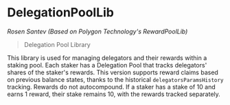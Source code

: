# DelegationPoolLib

*Rosen Santev (Based on Polygon Technology&#39;s RewardPoolLib)*

> Delegation Pool Library

This library is used for managing delegators and their rewards within a staking pool. Each staker has a Delegation Pool that tracks delegators&#39; shares of the staker&#39;s rewards. This version supports reward claims based on previous balance states, thanks to the historical `delegatorsParamsHistory` tracking. Rewards do not autocompound. If a staker has a stake of 10 and earns 1 reward, their stake remains 10, with the rewards tracked separately.





